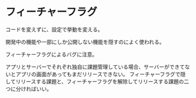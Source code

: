 # フィーチャーフラグ

コードを変えずに、設定で挙動を変える。

開発中の機能や一部にしか公開しない機能を隠すのによく使われる。

フィーチャーフラグによるバグに注意。

アプリとサーバーでそれぞれ独自に課題管理している場合、サーバーができてないとアプリの画面があってもまだリリースできない。
フィーチャーフラグで隠してリリースする課題と、フィーチャーフラグを解除してリリースする課題の二つに分ければいい。
